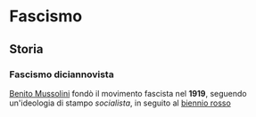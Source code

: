 # Fascismo
## Storia
### Fascismo diciannovista
[Benito Mussolini](Benito%20Mussolini.md) fondò il movimento fascista nel **1919**, seguendo un'ideologia di stampo *socialista*, in seguito al [biennio rosso](biennio%20rosso.md)